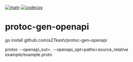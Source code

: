 [![main](https://github.com/a27kash/protoc-gen-openapi/actions/workflows/ci.yml/badge.svg?branch=main)](https://github.com/a27kash/protoc-gen-openapi/actions/workflows/ci.yml?query=branch%3Amain)
[![codecov](https://codecov.io/gh/a27kash/protoc-gen-openapi/branch/main/graph/badge.svg?token=NFXL6ZTIDR)](https://codecov.io/gh/a27kash/protoc-gen-openapi)

# protoc-gen-openapi

go install github.com/a27kash/protoc-gen-openapi

protoc --openapi_out=. --openapi_opt=paths=source_relative example/example.proto
